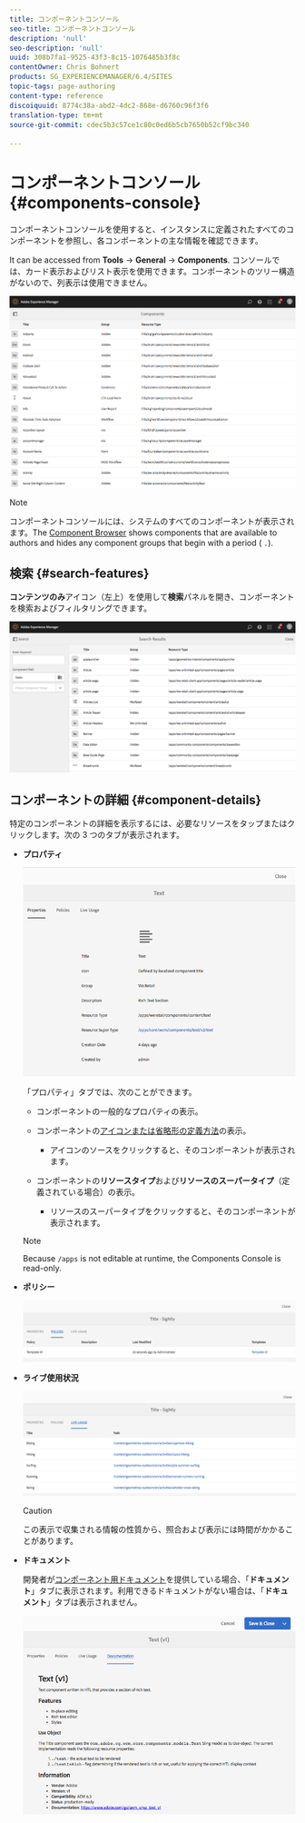 ```yaml
---
title: コンポーネントコンソール
seo-title: コンポーネントコンソール
description: 'null'
seo-description: 'null'
uuid: 308b7fa1-9525-43f3-8c15-1076485b3f8c
contentOwner: Chris Bohnert
products: SG_EXPERIENCEMANAGER/6.4/SITES
topic-tags: page-authoring
content-type: reference
discoiquuid: 8774c38a-abd2-4dc2-868e-d6760c96f3f6
translation-type: tm+mt
source-git-commit: cdec5b3c57ce1c80c0ed6b5cb7650b52cf9bc340

---
```



# コンポーネントコンソール{#components-console}

コンポーネントコンソールを使用すると、インスタンスに定義されたすべてのコンポーネントを参照し、各コンポーネントの主な情報を確認できます。

It can be accessed from **Tools** -> **General** -> **Components**. コンソールでは、カード表示およびリスト表示を使用できます。コンポーネントのツリー構造がないので、列表示は使用できません。

![chlimage_1-301](assets/chlimage_1-301.png)

>[!NOTE]
>
>コンポーネントコンソールには、システムのすべてのコンポーネントが表示されます。The [Component Browser](/help/sites-authoring/author-environment-tools.md#components-browser) shows components that are available to authors and hides any component groups that begin with a period ( `.`).

## 検索 {#search-features}

**コンテンツのみ**&#x200B;アイコン（左上）を使用して&#x200B;**検索**&#x200B;パネルを開き、コンポーネントを検索およびフィルタリングできます。

![chlimage_1-302](assets/chlimage_1-302.png)

## コンポーネントの詳細 {#component-details}

特定のコンポーネントの詳細を表示するには、必要なリソースをタップまたはクリックします。次の 3 つのタブが表示されます。

* **プロパティ**

   ![screen_shot_2018-03-27at165847](assets/screen_shot_2018-03-27at165847.png)

   「プロパティ」タブでは、次のことができます。

   * コンポーネントの一般的なプロパティの表示。
   * コンポーネントの[アイコンまたは省略形の定義方法](/help/sites-developing/components-basics.md#component-icon-in-touch-ui)の表示。

      * アイコンのソースをクリックすると、そのコンポーネントが表示されます。
   * コンポーネントの&#x200B;**リソースタイプ**&#x200B;および&#x200B;**リソースのスーパータイプ**（定義されている場合）の表示。

      * リソースのスーパータイプをクリックすると、そのコンポーネントが表示されます。
   >[!NOTE]
   >
   >Because `/apps` is not editable at runtime, the Components Console is read-only.

* **ポリシー**

   ![chlimage_1-303](assets/chlimage_1-303.png)

* **ライブ使用状況**

   ![chlimage_1-304](assets/chlimage_1-304.png)

   >[!CAUTION]
   >
   >この表示で収集される情報の性質から、照合および表示には時間がかかることがあります。

* **ドキュメント**

   開発者が[コンポーネント用ドキュメント](/help/sites-developing/developing-components.md#documenting-your-component)を提供している場合、「**ドキュメント**」タブに表示されます。利用できるドキュメントがない場合は、「**ドキュメント**」タブは表示されません。

   ![chlimage_1-305](assets/chlimage_1-305.png)

